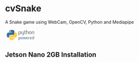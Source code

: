 # cvSnake 
A Snake game using WebCam, OpenCV, Python and Mediapipe

![](https://github.com/IcingTomato/cvSnake/blob/master/img/python-powered-w-100x40.png)

## Jetson Nano 2GB Installation

